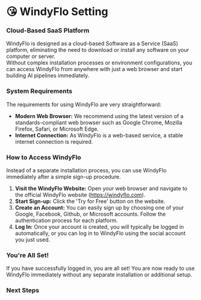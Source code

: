 # 😘 WindyFlo Setting

### Cloud-Based SaaS Platform

WindyFlo is designed as a cloud-based Software as a Service (SaaS) platform, eliminating the need to download or install any software on your computer or server.\
Without complex installation processes or environment configurations, you can access WindyFlo from anywhere with just a web browser and start building AI pipelines immediately.

### System Requirements

The requirements for using WindyFlo are very straightforward:

* **Modern Web Browser:** We recommend using the latest version of a standards-compliant web browser such as Google Chrome, Mozilla Firefox, Safari, or Microsoft Edge.
* **Internet Connection:** As WindyFlo is a web-based service, a stable internet connection is required.

### How to Access WindyFlo

Instead of a separate installation process, you can use WindyFlo immediately after a simple sign-up procedure.

1. **Visit the WindyFlo Website:** Open your web browser and navigate to the official WindyFlo website (https://windyflo.com).
2. **Start Sign-up:** Click the 'Try for Free' button on the website.
3. **Create an Account:** You can easily sign up by choosing one of your Google, Facebook, Github, or Microsoft accounts. Follow the authentication process for each platform.
4. **Log In:** Once your account is created, you will typically be logged in automatically, or you can log in to WindyFlo using the social account you just used.

### You're All Set!

If you have successfully logged in, you are all set! You are now ready to use WindyFlo immediately without any separate installation or additional setup.

### Next Steps

